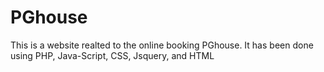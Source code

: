 # PGhouse
This is a website realted to the online booking PGhouse. It has been done using PHP, Java-Script, CSS, Jsquery, and HTML
